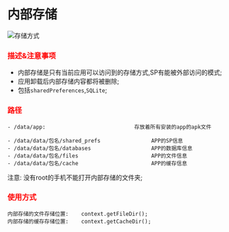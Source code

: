 # 内部存储
![存储方式](https://i.imgur.com/C9ggy4K.jpg)
### <font color="red"> 描述&注意事项 </font> ###
- 内部存储是只有当前应用可以访问到的存储方式,SP有能被外部访问的模式;
- 应用卸载后内部存储内容都将被删除;
- 包括`sharedPreferences`,`SQLite`;


### <font color="red"> 路径 </font> ###


	- /data/app: 							存放着所有安装的app的apk文件

	- /data/data/包名/shared_prefs 				APP的SP信息
	- /data/data/包名/databases 					APP的数据库信息
	- /data/data/包名/files						APP的文件信息
	- /data/data/包名/cache 						APP的缓存信息



注意: 没有root的手机不能打开内部存储的文件夹;


### <font color="red"> 使用方式 </font> ###


	内部存储的文件存储位置:	context.getFileDir();
	内部存储的缓存存储位置:	context.getCacheDir();
